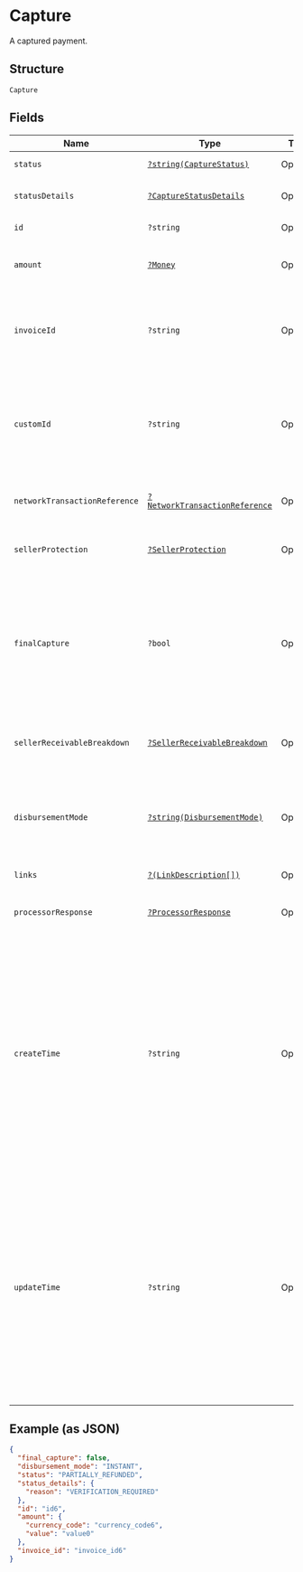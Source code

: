 
# Capture

A captured payment.

## Structure

`Capture`

## Fields

| Name | Type | Tags | Description | Getter | Setter |
|  --- | --- | --- | --- | --- | --- |
| `status` | [`?string(CaptureStatus)`](../../doc/models/capture-status.md) | Optional | The status of the captured payment. | getStatus(): ?string | setStatus(?string status): void |
| `statusDetails` | [`?CaptureStatusDetails`](../../doc/models/capture-status-details.md) | Optional | The details of the captured payment status. | getStatusDetails(): ?CaptureStatusDetails | setStatusDetails(?CaptureStatusDetails statusDetails): void |
| `id` | `?string` | Optional | The PayPal-generated ID for the captured payment. | getId(): ?string | setId(?string id): void |
| `amount` | [`?Money`](../../doc/models/money.md) | Optional | The currency and amount for a financial transaction, such as a balance or payment due. | getAmount(): ?Money | setAmount(?Money amount): void |
| `invoiceId` | `?string` | Optional | The API caller-provided external invoice number for this order. Appears in both the payer's transaction history and the emails that the payer receives. | getInvoiceId(): ?string | setInvoiceId(?string invoiceId): void |
| `customId` | `?string` | Optional | The API caller-provided external ID. Used to reconcile API caller-initiated transactions with PayPal transactions. Appears in transaction and settlement reports.<br>**Constraints**: *Maximum Length*: `255` | getCustomId(): ?string | setCustomId(?string customId): void |
| `networkTransactionReference` | [`?NetworkTransactionReference`](../../doc/models/network-transaction-reference.md) | Optional | Reference values used by the card network to identify a transaction. | getNetworkTransactionReference(): ?NetworkTransactionReference | setNetworkTransactionReference(?NetworkTransactionReference networkTransactionReference): void |
| `sellerProtection` | [`?SellerProtection`](../../doc/models/seller-protection.md) | Optional | The level of protection offered as defined by [PayPal Seller Protection for Merchants](https://www.paypal.com/us/webapps/mpp/security/seller-protection). | getSellerProtection(): ?SellerProtection | setSellerProtection(?SellerProtection sellerProtection): void |
| `finalCapture` | `?bool` | Optional | Indicates whether you can make additional captures against the authorized payment. Set to `true` if you do not intend to capture additional payments against the authorization. Set to `false` if you intend to capture additional payments against the authorization.<br>**Default**: `false` | getFinalCapture(): ?bool | setFinalCapture(?bool finalCapture): void |
| `sellerReceivableBreakdown` | [`?SellerReceivableBreakdown`](../../doc/models/seller-receivable-breakdown.md) | Optional | The detailed breakdown of the capture activity. This is not available for transactions that are in pending state. | getSellerReceivableBreakdown(): ?SellerReceivableBreakdown | setSellerReceivableBreakdown(?SellerReceivableBreakdown sellerReceivableBreakdown): void |
| `disbursementMode` | [`?string(DisbursementMode)`](../../doc/models/disbursement-mode.md) | Optional | The funds that are held on behalf of the merchant.<br>**Default**: `DisbursementMode::INSTANT`<br>**Constraints**: *Minimum Length*: `1`, *Maximum Length*: `16`, *Pattern*: `^[A-Z_]+$` | getDisbursementMode(): ?string | setDisbursementMode(?string disbursementMode): void |
| `links` | [`?(LinkDescription[])`](../../doc/models/link-description.md) | Optional | An array of related [HATEOAS links](/docs/api/reference/api-responses/#hateoas-links). | getLinks(): ?array | setLinks(?array links): void |
| `processorResponse` | [`?ProcessorResponse`](../../doc/models/processor-response.md) | Optional | The processor response information for payment requests, such as direct credit card transactions. | getProcessorResponse(): ?ProcessorResponse | setProcessorResponse(?ProcessorResponse processorResponse): void |
| `createTime` | `?string` | Optional | The date and time, in [Internet date and time format](https://tools.ietf.org/html/rfc3339#section-5.6). Seconds are required while fractional seconds are optional.<blockquote><strong>Note:</strong> The regular expression provides guidance but does not reject all invalid dates.</blockquote><br>**Constraints**: *Minimum Length*: `20`, *Maximum Length*: `64`, *Pattern*: `^[0-9]{4}-(0[1-9]\|1[0-2])-(0[1-9]\|[1-2][0-9]\|3[0-1])[T,t]([0-1][0-9]\|2[0-3]):[0-5][0-9]:([0-5][0-9]\|60)([.][0-9]+)?([Zz]\|[+-][0-9]{2}:[0-9]{2})$` | getCreateTime(): ?string | setCreateTime(?string createTime): void |
| `updateTime` | `?string` | Optional | The date and time, in [Internet date and time format](https://tools.ietf.org/html/rfc3339#section-5.6). Seconds are required while fractional seconds are optional.<blockquote><strong>Note:</strong> The regular expression provides guidance but does not reject all invalid dates.</blockquote><br>**Constraints**: *Minimum Length*: `20`, *Maximum Length*: `64`, *Pattern*: `^[0-9]{4}-(0[1-9]\|1[0-2])-(0[1-9]\|[1-2][0-9]\|3[0-1])[T,t]([0-1][0-9]\|2[0-3]):[0-5][0-9]:([0-5][0-9]\|60)([.][0-9]+)?([Zz]\|[+-][0-9]{2}:[0-9]{2})$` | getUpdateTime(): ?string | setUpdateTime(?string updateTime): void |

## Example (as JSON)

```json
{
  "final_capture": false,
  "disbursement_mode": "INSTANT",
  "status": "PARTIALLY_REFUNDED",
  "status_details": {
    "reason": "VERIFICATION_REQUIRED"
  },
  "id": "id6",
  "amount": {
    "currency_code": "currency_code6",
    "value": "value0"
  },
  "invoice_id": "invoice_id6"
}
```

